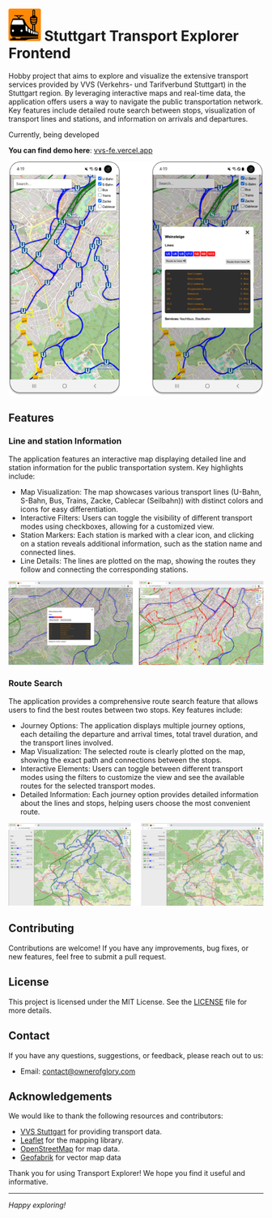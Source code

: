 # ![](./docs/logo64x64.png) Stuttgart Transport Explorer Frontend

Hobby project that aims to explore and visualize the extensive transport services provided by VVS (Verkehrs- und Tarifverbund Stuttgart) in the Stuttgart region. 
By leveraging interactive maps and real-time data, the application offers users a way to navigate the public transportation network. 
Key features include detailed route search between stops, visualization of transport lines and stations, and information on arrivals and departures. 

Currently, being developed

**You can find demo here**: [vvs-fe.vercel.app](https://vvs-fe.vercel.app/)

![](./docs/mobile.png)

## Features

### Line and station Information
The application features an interactive map displaying detailed line and station information for the public transportation system. Key highlights include:

- Map Visualization: The map showcases various transport lines (U-Bahn, S-Bahn, Bus, Trains, Zacke, Cablecar (Seilbahn)) with distinct colors and icons for easy differentiation.
- Interactive Filters: Users can toggle the visibility of different transport modes using checkboxes, allowing for a customized view.
- Station Markers: Each station is marked with a clear icon, and clicking on a station reveals additional information, such as the station name and connected lines.
- Line Details: The lines are plotted on the map, showing the routes they follow and connecting the corresponding stations.

![](./docs/screen-station-info.png)

### Route Search
The application provides a comprehensive route search feature that allows users to find the best routes between two stops. Key features include:

- Journey Options: The application displays multiple journey options, each detailing the departure and arrival times, total travel duration, and the transport lines involved.
- Map Visualization: The selected route is clearly plotted on the map, showing the exact path and connections between the stops.
- Interactive Elements: Users can toggle between different transport modes using the filters to customize the view and see the available routes for the selected transport modes.
- Detailed Information: Each journey option provides detailed information about the lines and stops, helping users choose the most convenient route.

![](./docs/screen-journey-search.png)

## Contributing

Contributions are welcome! If you have any improvements, bug fixes, or new features, feel free to submit a pull request. 

## License

This project is licensed under the MIT License. See the [LICENSE](LICENSE) file for more details.

## Contact

If you have any questions, suggestions, or feedback, please reach out to us:

- Email: [contact@ownerofglory.com](mailto:contact@ownerofglory.com)

## Acknowledgements

We would like to thank the following resources and contributors:

- [VVS Stuttgart](https://www.vvs.de/) for providing transport data.
- [Leaflet](https://leafletjs.com/) for the mapping library.
- [OpenStreetMap](https://www.openstreetmap.org/) for map data.
- [Geofabrik](https://www.geofabrik.de/) for vector map data

Thank you for using Transport Explorer! We hope you find it useful and informative.

---

*Happy exploring!*
